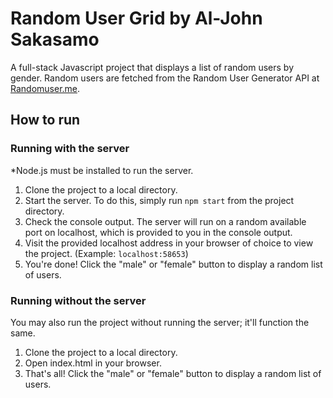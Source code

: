 # Random User Grid by Al-John Sakasamo
A full-stack Javascript project that displays a list of random users by gender. Random users are fetched from the 
Random User Generator API at [Randomuser.me](Randomuser.me).

## How to run

### Running with the server
*Node.js must be installed to run the server.

1. Clone the project to a local directory.
2. Start the server. To do this, simply run ```npm start``` from the project directory.
3. Check the console output. The server will run on a random available port on localhost, which is provided to you in the console output. 
4. Visit the provided localhost address in your browser of choice to view the project. (Example: ```localhost:58653```)
5. You're done! Click the "male" or "female" button to display a random list of users.

### Running without the server
You may also run the project without running the server; it'll function the same. 

1. Clone the project to a local directory.
2. Open index.html in your browser.
3. That's all! Click the "male" or "female" button to display a random list of users.
